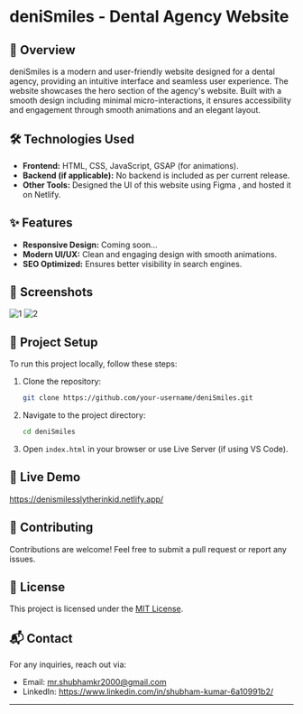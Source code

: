 # deniSmiles - Dental Agency Website

## 🚀 Overview

deniSmiles is a modern and user-friendly website designed for a dental agency, providing an intuitive interface and seamless user experience. The website showcases the hero section of the agency's website. Built with a smooth design including minimal micro-interactions, it ensures accessibility and engagement through smooth animations and an elegant layout.

## 🛠️ Technologies Used

- **Frontend:** HTML, CSS, JavaScript, GSAP (for animations).
- **Backend (if applicable):** No backend is included as per current release.
- **Other Tools:** Designed the UI of this website using Figma , and hosted it on Netlify.

## ✨ Features

- **Responsive Design:** Coming soon...
- **Modern UI/UX:** Clean and engaging design with smooth animations.
- **SEO Optimized:** Ensures better visibility in search engines.

## 📸 Screenshots

![1](https://github.com/user-attachments/assets/53ba4e81-d691-4907-bc6c-35157dfe64be)
![2](https://github.com/user-attachments/assets/8128a845-23a8-4eef-8797-39bc1282480f)



## 📂 Project Setup

To run this project locally, follow these steps:

1. Clone the repository:
   ```bash
   git clone https://github.com/your-username/deniSmiles.git
   ```
2. Navigate to the project directory:
   ```bash
   cd deniSmiles
   ```
3. Open `index.html` in your browser or use Live Server (if using VS Code).

## 🔗 Live Demo

https://denismilesslytherinkid.netlify.app/

## 🤝 Contributing

Contributions are welcome! Feel free to submit a pull request or report any issues.

## 📜 License

This project is licensed under the [MIT License](LICENSE).

## 📬 Contact

For any inquiries, reach out via:
- Email: mr.shubhamkr2000@gmail.com
- LinkedIn: https://www.linkedin.com/in/shubham-kumar-6a10991b2/

---



